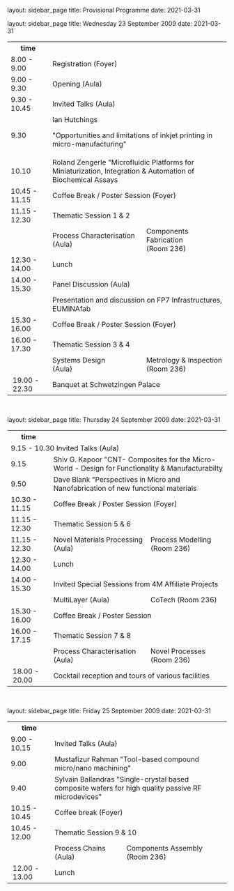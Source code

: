 layout: sidebar_page
title: Provisional Programme
date: 2021-03-31

<!--break-->
layout: sidebar_page
title: Wednesday 23 September 2009
date: 2021-03-31

<table class="info">
<tr><th>time</th><th colspan="2"></th></tr>
<tr class="emphasis">
  <td>8.00 - 9.00</td>
  <td colspan="2"> Registration (Foyer)</td>
</tr>
<tr class="even emphasis">
  <td> 9.00 - 9.30   </td>
  <td colspan="2"> Opening (Aula)</td>
</tr>
<tr class="emphasis">
  <td> 9.30 - 10.45  </td>
  <td colspan="2"> Invited Talks (Aula)</td>
</tr>
<tr class="even">
  <td> 9.30</td>
  <td colspan="2"> Ian Hutchings  
  
"Opportunities and limitations of inkjet printing in micro-manufacturing" 	</td>
</tr>
<tr>
  <td> 10.10</td>
  <td colspan="2"> Roland Zengerle  "Microfluidic Platforms for Miniaturization, Integration & Automation of Biochemical Assays</td>
</tr>
<tr class="even refreshments">
  <td> 10.45 - 11.15</td>
  <td colspan="2"> Coffee Break / Poster Session (Foyer)	</td>
</tr>
<tr class="emphasis">
  <td>11.15 - 12.30</td>
  <td colspan="2"> Thematic Session 1 & 2</td>
</tr>
<tr class="even">
  <td> </td>
  <td> Process Characterisation<br/> (Aula)</td>
  <td> Components Fabrication<br/> (Room 236)</td>
</tr>
<tr class="refreshments">
  <td> 12.30 - 14.00 </td>
  <td colspan="2"> Lunch</td>
</tr>
<tr class="even emphasis">
  <td> 14.00 - 15.30 </td>
  <td colspan="2"> Panel Discussion (Aula)</td>
</tr>	
<tr>
  <td> </td>
  <td colspan="2"> Presentation and discussion on FP7 Infrastructures, EUMINAfab</td>
  </td>
</tr>
<tr class="even refreshments">
  <td> 15.30 - 16.00 </td>
  <td colspan="2"> Coffee Break / Poster Session (Foyer)	</td>
</tr>
<tr class="emphasis">
  <td> 16.00 - 17.30 </td>
  <td colspan="2"> Thematic Session 3 & 4</td>
</tr>
<tr class="even">
  <td> </td>
  <td> Systems Design <br />(Aula)</td>
  <td> Metrology & Inspection <br />(Room 236)</td>
</tr>
<tr class=" refreshments">
  <td>&nbsp;19.00&nbsp;-&nbsp;22.30&nbsp;</td>
  <td colspan="2"> Banquet at Schwetzingen Palace</td>
</tr>
</table>  
<br />  
  
layout: sidebar_page
title: Thursday 24 September 2009
date: 2021-03-31

<table class="info">
<tr><th>time</th><th colspan="2"></th></tr>
<tr class="emphasis">
    <td colspan="2">9.15 - 10.30 Invited Talks (Aula)</td>
</tr>
<tr class="even">
  <td> 9.15 </td>
  <td colspan="2"> Shiv G. Kapoor "CNT- Composites for the Micro-World - Design for Functionality & Manufacturabilty</td>
</tr>
<tr class="">
  <td> 9.50 </td>
  <td colspan="2"> Dave Blank "Perspectives in Micro and Nanofabrication of new functional materials </td>
</tr>
<tr class="even refreshments">
  <td> 10.30 - 11.15 </td>
  <td colspan="2"> Coffee Break / Poster Session (Foyer)  </td>
</tr>
<tr class="emphasis">
  <td> 11.15 - 12.30 </td>
  <td colspan="2">Thematic Session 5 & 6 </td>
</tr>
<tr class="">
  <td> 11.15 - 12.30 </td>
  <td> Novel Materials Processing<br />  (Aula)</td>
  <td> Process Modelling <br /> (Room 236)</td>
</tr>
<tr class="even refreshments">
   <td>   12.30 - 14.00  </td>
   <td colspan="2"> Lunch</td>
</tr>
<tr class="emphasis">
  <td> 14.00 - 15.30 </td>
  <td colspan="2"> Invited Special Sessions from 4M Affiliate Projects </td>
</tr>
<tr class="even">
  <td> </td>
  <td> MultiLayer  (Aula)</td>
  <td> CoTech    (Room 236) </td>
</tr>
<tr class=" refreshments">
  <td> 15.30 - 16.00 </td>
  <td colspan="2"> Coffee Break / Poster Session </td>
</tr>
<tr class="emphasis even">
  <td> 16.00 - 17.15 </td>
  <td colspan="2"> Thematic Session 7 & 8 </td>
</tr>
<tr class="even">
  <td> </td>
  <td> Process Characterisation  (Aula)</td>
  <td> Novel Processes (Room 236) </td>
</tr>

<tr class=" refreshments">
  <td>&nbsp;18.00&nbsp;-&nbsp;20.00&nbsp;</td>
  <td colspan="2"> Cocktail reception and tours of various facilities </td>
</tr>
</table>  
<br />

layout: sidebar_page
title: Friday 25 September 2009
date: 2021-03-31

<table class="info">
<tr><th>time</th><th colspan="2"></th></tr>
<tr class="emphasis">
  <td> 9.00 - 10.15 </td>
  <td colspan="2"> Invited Talks (Aula) </td>
</tr>
<tr class="even">
  <td> 9.00  </td>
  <td colspan="2"> Mustafizur Rahman "Tool-based compound micro/nano machining" </td>
</tr>
<tr class="">
  <td> 9.40  </td>
  <td colspan="2"> Sylvain Ballandras "Single-crystal based composite wafers for high quality passive RF microdevices"</td>
</tr>
<tr class="even refreshments">
  <td> 10.15 - 10.45</td>
  <td colspan="2"> Coffee break (Foyer)	</td>
</tr>
<tr class="emphasis">
  <td> 10.45 - 12.00</td>
  <td colspan="2"> Thematic Session 9 & 10</td>
</tr>
<tr class="even">
  <td> </td>
  <td> Process Chains<br/> (Aula)</td>
  <td> Components Assembly<br/> (Room 236)</td>
</tr>
<tr class=" refreshments">
  <td>&nbsp;12.00&nbsp;-&nbsp;13.00&nbsp;</td>
  <td colspan="2"> Lunch</td>
</tr>
</table>
<br />
